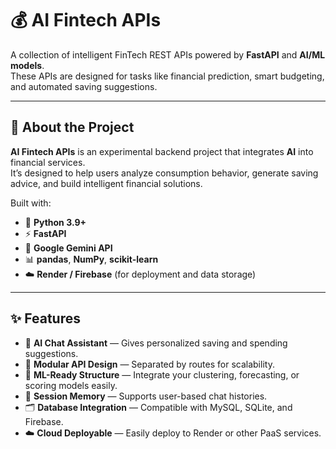# 💰 AI Fintech APIs

A collection of intelligent FinTech REST APIs powered by **FastAPI** and **AI/ML models**.  
These APIs are designed for tasks like financial prediction, smart budgeting, and automated saving suggestions.

---

## 🧠 About the Project

**AI Fintech APIs** is an experimental backend project that integrates **AI** into financial services.  
It’s designed to help users analyze consumption behavior, generate saving advice, and build intelligent financial solutions.

Built with:
- 🐍 **Python 3.9+**
- ⚡ **FastAPI**
- 🤖 **Google Gemini API**
- 📊 **pandas**, **NumPy**, **scikit-learn**
- ☁️ **Render / Firebase** (for deployment and data storage)

---

## ✨ Features

- 💬 **AI Chat Assistant** — Gives personalized saving and spending suggestions.  
- 🧩 **Modular API Design** — Separated by routes for scalability.  
- 🧠 **ML-Ready Structure** — Integrate your clustering, forecasting, or scoring models easily.  
- 🔐 **Session Memory** — Supports user-based chat histories.  
- 🗂️ **Database Integration** — Compatible with MySQL, SQLite, and Firebase.  
- ☁️ **Cloud Deployable** — Easily deploy to Render or other PaaS services.



